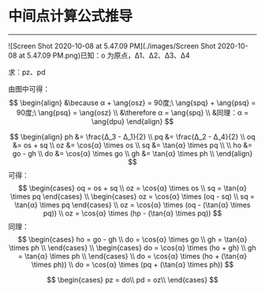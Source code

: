 # 中间点计算公式推导

----------------

![Screen Shot 2020-10-08 at 5.47.09 PM](./images/Screen Shot 2020-10-08 at 5.47.09 PM.png)已知：o 为原点，Δ1、Δ2、Δ3、Δ4

求：pz、pd

由图中可得：
$$
\begin{align}
&\because α + \ang{osz} = 90度;\ \ang{spq} + \ang{psq} = 90度;\ \ang{psq} = \ang{osz} \\
&\therefore α = \ang{spq} \\
&同理：α = \ang{dpu}
\end{align}
$$

$$
\begin{align}
ph &= \frac{Δ_3 - Δ_1}{2} \\
pq &= \frac{Δ_2 - Δ_4}{2} \\
oq &= os + sq \\
oz &= \cos{α} \times os \\
sq &= \tan{α} \times pq \\
\\
ho &= go - gh \\
do &= \cos{α} \times go \\
gh &= \tan{α} \times ph \\
\end{align}
$$
可得：
$$
\begin{cases}
oq = os + sq \\
oz = \cos{α} \times os \\
sq = \tan{α} \times pq
\end{cases} \\
\begin{cases}
oz = \cos{α} \times (oq - sq) \\
sq = \tan{α} \times pq
\end{cases} \\
oz = \cos{α} \times (oq - (\tan{α} \times pq)) \\
oz = \cos{α} \times (hp - (\tan{α} \times pq))
$$
同理：
$$
\begin{cases}
ho = go - gh \\
do = \cos{α} \times go \\
gh = \tan{α} \times ph \\
\end{cases} \\
\begin{cases}
do = \cos{α} \times (ho + gh) \\
gh = \tan{α} \times ph \\
\end{cases} \\
do = \cos{α} \times (ho + (\tan{α} \times ph)) \\
do = \cos{α} \times (pq + (\tan{α} \times ph))
$$

$$
\begin{cases}
pz = do\\
pd = oz\\
\end{cases}
$$

